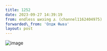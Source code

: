 ```yaml
---
title: 1252
date: 2023-09-27 14:39:19
from: endless шизing ⍼ (channel1162404975)
forwarded\_from: 'Олдж Фыва'
layout: post
---
```


![image](photos/photo_170@27-09-2023_14-39-19.jpg)


